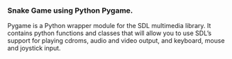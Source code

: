 ### Snake Game using Python Pygame.

Pygame is a Python wrapper module for the SDL multimedia library.
It contains python functions and classes that will allow you to use SDL’s support for playing 
cdroms, audio and video output, and keyboard, mouse and joystick input.

